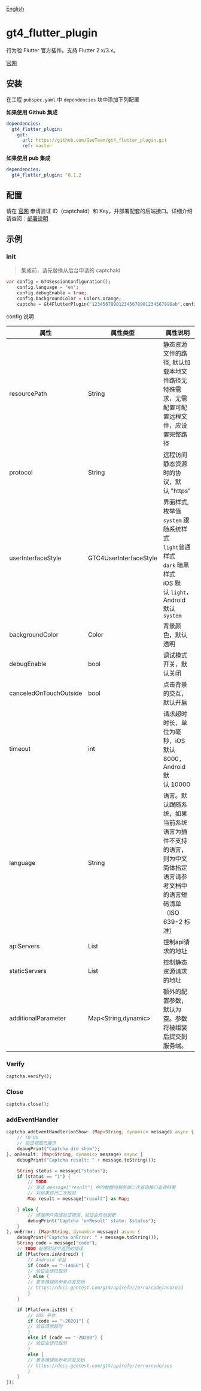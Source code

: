 [English](./README.md)

# gt4_flutter_plugin

行为验 Flutter 官方插件。支持 Flutter 2.x/3.x。

[官网](https://www.geetest.com/)

## 安装

在工程 `pubspec.yaml` 中 `dependencies` 块中添加下列配置

**如果使用** **Github 集成**

```yaml
dependencies:
  gt4_flutter_plugin:
    git:
      url: https://github.com/GeeTeam/gt4_flutter_plugin.git
      ref: master
```

**如果使用** **pub 集成**

```yaml
dependencies:
  gt4_flutter_plugin: ^0.1.2
```

## 配置

请在 [官网](https://www.geetest.com/) 申请验证 ID（captchaId）和 Key，并部署配套的后端接口。详细介绍请查阅：[部署说明](https://docs.geetest.com/gt4/start/)

## 示例

### Init

> 集成前，请先替换从后台申请的 captchaId
>

```dart
var config = GT4SessionConfiguration();
    config.language = "en";
    config.debugEnable = true;
    config.backgroundColor = Colors.orange;
    captcha = Gt4FlutterPlugin("123456789012345678901234567890ab",config);
```

config 说明

| 属性 | 属性类型 | 属性说明 |
| --- | --- | --- |
| resourcePath | String | 静态资源文件的路径, 默认加载本地文件路径无特殊需求，无需配置可配置远程文件，应设置完整路径 |
| protocol | String | 远程访问静态资源时的协议，默认 "https" |
| userInterfaceStyle | GTC4UserInterfaceStyle | 界面样式, 枚举值<br>`system` 跟随系统样式<br>`light`普通样式<br>`dark` 暗黑样式<br>iOS 默认 `light`，Android 默认`system` |
| backgroundColor | Color | 背景颜色，默认透明 |
| debugEnable | bool | 调试模式开关，默认关闭 |
| canceledOnTouchOutside | bool | 点击背景的交互，默认开启 |
| timeout | int | 请求超时时长，单位为毫秒，iOS 默认8000，Android 默认 10000 |
| language | String | 语言。默认跟随系统，如果当前系统语言为插件不支持的语言，则为中文简体指定语言请参考文档中的语言短码清单（ISO 639-2 标准） |
| apiServers |   List<String> |  控制api请求的地址 |
| staticServers |   List<String> | 控制静态资源请求的地址 |
| additionalParameter | Map<String,dynamic> | 额外的配置参数，默认为空。参数将被组装后提交到服务端。 |

### Verify

```dart
captcha.verify();
```

### Close

```dart
captcha.close();
```

### addEventHandler

```dart
captcha.addEventHandler(onShow: (Map<String, dynamic> message) async {
    // TO-DO
    // 验证视图已展示
    debugPrint("Captcha did show");
}, onResult: (Map<String, dynamic> message) async {
    debugPrint("Captcha result: " + message.toString());

    String status = message["status"];
    if (status == "1") {
        // TODO
        // 发送 message["result"] 中的数据向服务端二次查询接口查询结果
        // 对结果进行二次校验
        Map result = message["result"] as Map;

    } else {
        // 终端用户完成验证错误，验证会自动刷新
        debugPrint("Captcha 'onResult' state: $status");
    }
}, onError: (Map<String, dynamic> message) async {
    debugPrint("Captcha onError: " + message.toString());
    String code = message["code"];
    // TODO 处理验证中返回的错误
    if (Platform.isAndroid) {
        // Android 平台
        if (code == "-14460") {
        // 验证会话已取消
        } else {
        // 更多错误码参考开发文档
        // https://docs.geetest.com/gt4/apirefer/errorcode/android
        }
    }

    if (Platform.isIOS) {
        // iOS 平台
        if (code == "-20201") {
        // 验证请求超时
        }
        else if (code == "-20200") {
        // 验证会话已取消
        }
        else {
        // 更多错误码参考开发文档
        // https://docs.geetest.com/gt4/apirefer/errorcode/ios
        }
    }
});
```

